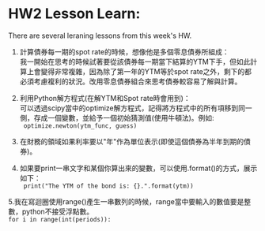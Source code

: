 # HW2 Lesson Learn:

There are several leraning lessons from this week's HW.<br>
1. 計算債券每一期的spot rate的時候，想像他是多個零息債券所組成：<br>
我一開始在思考的時候試著要從該債券每一期當下結算的YTM下手，但如此計算上會變得非常複雜，因為除了第一年的YTM等於spot rate之外，剩下的都必須考慮複利的狀況。改用零息債券組合來思考債券較容易了解與計算。<br>

2. 利用Python解方程式(在解YTM和Spot rate時會用到)：<br>
可以透過scipy當中的optimize解方程式，記得將方程式中的所有項移到同一側，存成一個變數，並給予一個初始猜測值(使用牛頓法)。例如:<br>
```` optimize.newton(ytm_func, guess)````<br>

3. 在財務的領域如果利率要以"年"作為單位表示(即使這個債券為半年到期的債券)。

4. 如果要print一串文字和某個你算出來的變數，可以使用.format()的方式，展示如下：<br>
```` print("The YTM of the bond is: {}.".format(ytm))````<br>

5.我在寫迴圈使用range()產生一串數列的時候，range當中要輸入的數值要是整數，python不接受浮點數。<br>
```` for i in range(int(periods)): ````<br>



